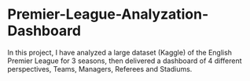 # Premier-League-Analyzation-Dashboard
In this project, I have analyzed a large dataset (Kaggle) of the English Premier League for 3 seasons, then delivered a dashboard of 4 different perspectives, Teams, Managers, Referees and Stadiums.
